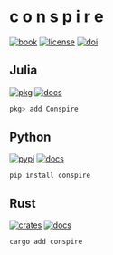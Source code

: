 # c o n s p i r e

[![book](https://img.shields.io/github/v/release/mrbuche/conspire?color=blue&label=Book&logo=mdbook)](https://mrbuche.github.io/conspire)
[![license](https://img.shields.io/github/license/mrbuche/conspire?logo=gnu&label=License&color=%23A42E2B)](https://github.com/mrbuche/conspire?tab=GPL-3.0-1-ov-file#GPL-3.0-1-ov-file)
[![doi]()]()

## Julia

[![pkg](https://img.shields.io/github/v/release/mrbuche/Conspire.jl?logo=julia&label=Pkg&color=%239558B2)](#)
[![docs](https://img.shields.io/badge/Docs-API-blue?logo=github)](https://mrbuche.github.io/Conspire.jl/stable)

```julia
pkg> add Conspire
```

## Python

[![pypi](https://img.shields.io/pypi/v/conspire?logo=pypi&logoColor=FBE072&label=PyPI&color=4B8BBE)](https://pypi.org/project/conspire)
[![docs](https://img.shields.io/badge/Docs-API-8CA1AF?logo=readthedocs)](https://conspire.readthedocs.io)

```shell
pip install conspire
```

## Rust

[![crates](https://img.shields.io/crates/v/conspire?logo=rust&logoColor=000000&label=Crates&color=32592f)](https://crates.io/crates/conspire)
[![docs](https://img.shields.io/badge/Docs-API-e57300?logo=docsdotrs&logoColor=000000)](https://docs.rs/conspire)

```shell
cargo add conspire
```
